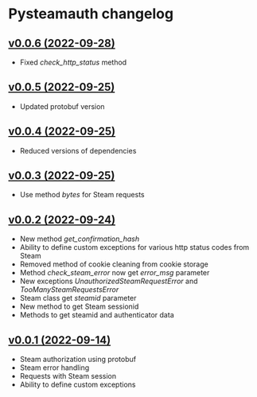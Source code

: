 # Pysteamauth changelog

## [v0.0.6 (2022-09-28)](https://github.com/sometastycake/pysteamauth/releases/tag/v0.0.6)

- Fixed _check_http_status_ method

## [v0.0.5 (2022-09-25)](https://github.com/sometastycake/pysteamauth/releases/tag/v0.0.5)

- Updated protobuf version

## [v0.0.4 (2022-09-25)](https://github.com/sometastycake/pysteamauth/releases/tag/v0.0.4)

- Reduced versions of dependencies

## [v0.0.3 (2022-09-25)](https://github.com/sometastycake/pysteamauth/releases/tag/v0.0.3)

- Use method _bytes_ for Steam requests

## [v0.0.2 (2022-09-24)](https://github.com/sometastycake/pysteamauth/releases/tag/v0.0.2)

- New method _get_confirmation_hash_
- Ability to define custom exceptions for various http status codes from Steam
- Removed method of cookie cleaning from cookie storage
- Method _check_steam_error_ now get _error_msg_ parameter
- New exceptions _UnauthorizedSteamRequestError_ and _TooManySteamRequestsError_
- Steam class get _steamid_ parameter
- New method to get Steam sessionid
- Methods to get steamid and authenticator data

## [v0.0.1 (2022-09-14)](https://github.com/sometastycake/pysteamauth/releases/tag/v0.0.1)

- Steam authorization using protobuf
- Steam error handling
- Requests with Steam session
- Ability to define custom exceptions
